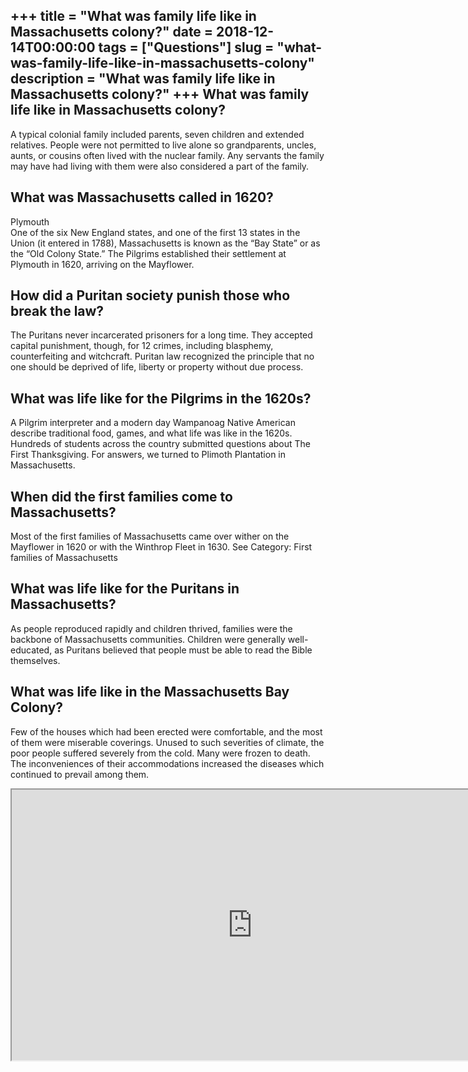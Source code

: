 +++
title = "What was family life like in Massachusetts colony?"
date = 2018-12-14T00:00:00
tags = ["Questions"]
slug = "what-was-family-life-like-in-massachusetts-colony"
description = "What was family life like in Massachusetts colony?"
+++
What was family life like in Massachusetts colony?
--------------------------------------------------

A typical colonial family included parents, seven children and extended relatives. People were not permitted to live alone so grandparents, uncles, aunts, or cousins often lived with the nuclear family. Any servants the family may have had living with them were also considered a part of the family.

What was Massachusetts called in 1620?
--------------------------------------

Plymouth  
One of the six New England states, and one of the first 13 states in the Union (it entered in 1788), Massachusetts is known as the “Bay State” or as the “Old Colony State.” The Pilgrims established their settlement at Plymouth in 1620, arriving on the Mayflower.

How did a Puritan society punish those who break the law?
---------------------------------------------------------

The Puritans never incarcerated prisoners for a long time. They accepted capital punishment, though, for 12 crimes, including blasphemy, counterfeiting and witchcraft. Puritan law recognized the principle that no one should be deprived of life, liberty or property without due process.

What was life like for the Pilgrims in the 1620s?
-------------------------------------------------

A Pilgrim interpreter and a modern day Wampanoag Native American describe traditional food, games, and what life was like in the 1620s. Hundreds of students across the country submitted questions about The First Thanksgiving. For answers, we turned to Plimoth Plantation in Massachusetts.

When did the first families come to Massachusetts?
--------------------------------------------------

Most of the first families of Massachusetts came over wither on the Mayflower in 1620 or with the Winthrop Fleet in 1630. See Category: First families of Massachusetts

What was life like for the Puritans in Massachusetts?
-----------------------------------------------------

As people reproduced rapidly and children thrived, families were the backbone of Massachusetts communities. Children were generally well-educated, as Puritans believed that people must be able to read the Bible themselves.

What was life like in the Massachusetts Bay Colony?
---------------------------------------------------

Few of the houses which had been erected were comfortable, and the most of them were miserable coverings. Unused to such severities of climate, the poor people suffered severely from the cold. Many were frozen to death. The inconveniences of their accommodations increased the diseases which continued to prevail among them.

<iframe allow="accelerometer; autoplay; clipboard-write; encrypted-media; gyroscope; picture-in-picture" allowfullscreen="" class="__youtube_prefs__  epyt-is-override  no-lazyload" data-no-lazy="1" data-origheight="433" data-origwidth="770" data-skipgform_ajax_framebjll="" height="433" id="_ytid_21732" loading="lazy" src="https://www.youtube.com/embed/4XHc1qTuRTM?enablejsapi=1&autoplay=0&cc_load_policy=0&cc_lang_pref=&iv_load_policy=1&loop=0&modestbranding=0&rel=1&fs=1&playsinline=0&autohide=2&theme=dark&color=red&controls=1&" title="YouTube player" width="770"></iframe>
